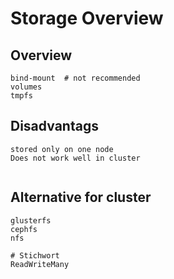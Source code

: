 # Storage Overview 

## Overview 

```
bind-mount  # not recommended 
volumes
tmpfs 
```

## Disadvantags 

```
stored only on one node
Does not work well in cluster


```

## Alternative for cluster 

```
glusterfs
cephfs 
nfs 

# Stichwort
ReadWriteMany 


```
